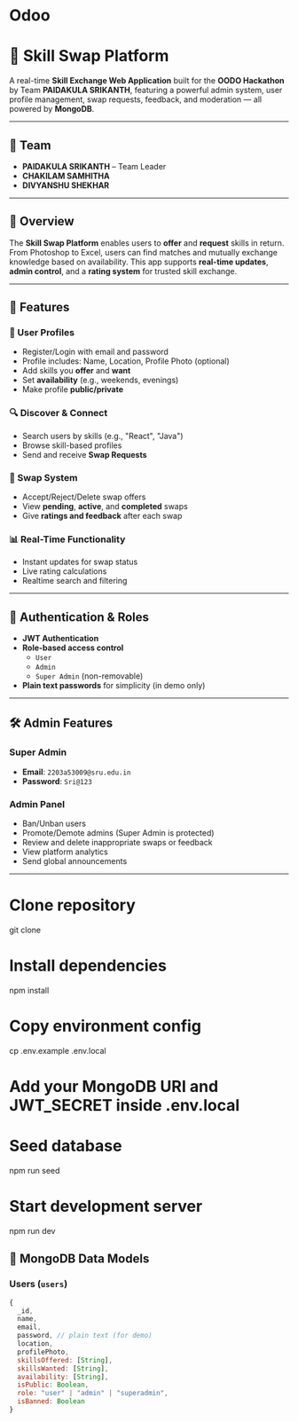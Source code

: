 # Odoo
# 🔄 Skill Swap Platform

A real-time **Skill Exchange Web Application** built for the **OODO Hackathon** by Team **PAIDAKULA SRIKANTH**, featuring a powerful admin system, user profile management, swap requests, feedback, and moderation — all powered by **MongoDB**.

---

## 👥 Team

- **PAIDAKULA SRIKANTH** – Team Leader
- **CHAKILAM SAMHITHA**
- **DIVYANSHU SHEKHAR**

---

## 🚀 Overview

The **Skill Swap Platform** enables users to **offer** and **request** skills in return. From Photoshop to Excel, users can find matches and mutually exchange knowledge based on availability. This app supports **real-time updates**, **admin control**, and a **rating system** for trusted skill exchange.

---

## 🧩 Features

### 👤 User Profiles
- Register/Login with email and password
- Profile includes: Name, Location, Profile Photo (optional)
- Add skills you **offer** and **want**
- Set **availability** (e.g., weekends, evenings)
- Make profile **public/private**

### 🔍 Discover & Connect
- Search users by skills (e.g., "React", "Java")
- Browse skill-based profiles
- Send and receive **Swap Requests**

### 🔄 Swap System
- Accept/Reject/Delete swap offers
- View **pending**, **active**, and **completed** swaps
- Give **ratings and feedback** after each swap

### 📊 Real-Time Functionality
- Instant updates for swap status
- Live rating calculations
- Realtime search and filtering

---

## 🔐 Authentication & Roles

- **JWT Authentication**
- **Role-based access control**
  - `User`
  - `Admin`
  - `Super Admin` (non-removable)
- **Plain text passwords** for simplicity (in demo only)

---

## 🛠️ Admin Features

### Super Admin
- **Email**: `2203a53009@sru.edu.in`
- **Password**: `Sri@123`

### Admin Panel
- Ban/Unban users
- Promote/Demote admins (Super Admin is protected)
- Review and delete inappropriate swaps or feedback
- View platform analytics
- Send global announcements

---

# Clone repository
git clone 

# Install dependencies
npm install

# Copy environment config
cp .env.example .env.local
# Add your MongoDB URI and JWT_SECRET inside .env.local

# Seed database
npm run seed

# Start development server
npm run dev


## 🧠 MongoDB Data Models

### Users (`users`)
```js
{
  _id,
  name,
  email,
  password, // plain text (for demo)
  location,
  profilePhoto,
  skillsOffered: [String],
  skillsWanted: [String],
  availability: [String],
  isPublic: Boolean,
  role: "user" | "admin" | "superadmin",
  isBanned: Boolean
}
